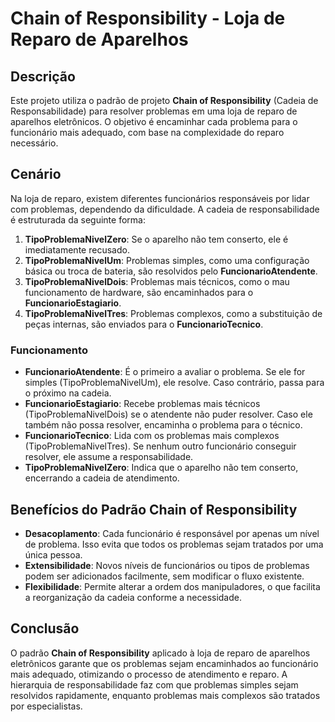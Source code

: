 # Chain of Responsibility - Loja de Reparo de Aparelhos

## Descrição
Este projeto utiliza o padrão de projeto **Chain of Responsibility** (Cadeia de Responsabilidade) para resolver problemas em uma loja de reparo de aparelhos eletrônicos. O objetivo é encaminhar cada problema para o funcionário mais adequado, com base na complexidade do reparo necessário.

## Cenário
Na loja de reparo, existem diferentes funcionários responsáveis por lidar com problemas, dependendo da dificuldade. A cadeia de responsabilidade é estruturada da seguinte forma:

1. **TipoProblemaNivelZero**: Se o aparelho não tem conserto, ele é imediatamente recusado.
2. **TipoProblemaNivelUm**: Problemas simples, como uma configuração básica ou troca de bateria, são resolvidos pelo **FuncionarioAtendente**.
3. **TipoProblemaNivelDois**: Problemas mais técnicos, como o mau funcionamento de hardware, são encaminhados para o **FuncionarioEstagiario**.
4. **TipoProblemaNivelTres**: Problemas complexos, como a substituição de peças internas, são enviados para o **FuncionarioTecnico**.

### Funcionamento

- **FuncionarioAtendente**: É o primeiro a avaliar o problema. Se ele for simples (TipoProblemaNivelUm), ele resolve. Caso contrário, passa para o próximo na cadeia.
- **FuncionarioEstagiario**: Recebe problemas mais técnicos (TipoProblemaNivelDois) se o atendente não puder resolver. Caso ele também não possa resolver, encaminha o problema para o técnico.
- **FuncionarioTecnico**: Lida com os problemas mais complexos (TipoProblemaNivelTres). Se nenhum outro funcionário conseguir resolver, ele assume a responsabilidade.
- **TipoProblemaNivelZero**: Indica que o aparelho não tem conserto, encerrando a cadeia de atendimento.

## Benefícios do Padrão Chain of Responsibility
- **Desacoplamento**: Cada funcionário é responsável por apenas um nível de problema. Isso evita que todos os problemas sejam tratados por uma única pessoa.
- **Extensibilidade**: Novos níveis de funcionários ou tipos de problemas podem ser adicionados facilmente, sem modificar o fluxo existente.
- **Flexibilidade**: Permite alterar a ordem dos manipuladores, o que facilita a reorganização da cadeia conforme a necessidade.

## Conclusão
O padrão **Chain of Responsibility** aplicado à loja de reparo de aparelhos eletrônicos garante que os problemas sejam encaminhados ao funcionário mais adequado, otimizando o processo de atendimento e reparo. A hierarquia de responsabilidade faz com que problemas simples sejam resolvidos rapidamente, enquanto problemas mais complexos são tratados por especialistas.
